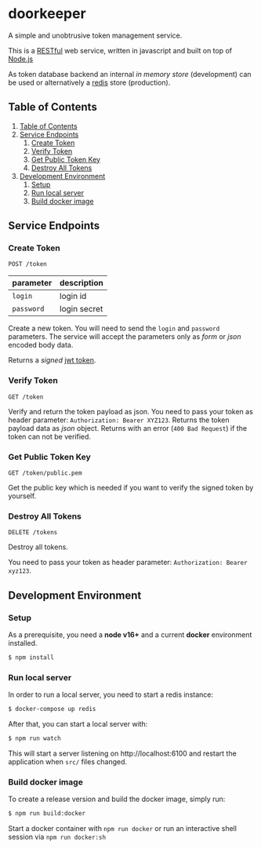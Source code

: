 # doorkeeper

A simple and unobtrusive token management service.

This is a [RESTful](https://en.wikipedia.org/wiki/Representational_state_transfer) web service, written in javascript and built on top of [Node.js](https://nodejs.org/)

As token database backend an internal _in memory store_ (development) can be used or alternatively a [redis](https://redis.io/) store (production).


## Table of Contents

1. [Table of Contents](#table-of-contents)
2. [Service Endpoints](#service-endpoints)
   1. [Create Token](#create-token)
   2. [Verify Token](#verify-token)
   3. [Get Public Token Key](#get-public-token-key)
   4. [Destroy All Tokens](#destroy-all-tokens)
3. [Development Environment](#development-environment)
   1. [Setup](#setup)
   2. [Run local server](#run-local-server)
   3. [Build docker image](#build-docker-image)


## Service Endpoints

### Create Token

```
POST /token
```

| parameter | description |
|-----------|-------------|
| `login` | login id |
| `password` | login secret |

Create a new token. You will need to send the `login` and `password` parameters.
The service will accept the parameters only as _form_ or _json_ encoded body data.

Returns a _signed_ [jwt token](https://jwt.io/).


### Verify Token

```
GET /token
```

Verify and return the token payload as json.
You need to pass your token as header parameter: `Authorization: Bearer XYZ123`.
Returns the token payload data as *json* object. Returns with an error (`400 Bad Request`) if the token can not be verified.


### Get Public Token Key

```
GET /token/public.pem
```

Get the public key which is needed if you want to verify the signed token by yourself.


### Destroy All Tokens

```
DELETE /tokens
```

Destroy all tokens.

You need to pass your token as header parameter: `Authorization: Bearer xyz123`.


## Development Environment

### Setup

As a prerequisite, you need a **node v16+** and a current **docker** environment installed.

```sh
$ npm install
```


### Run local server

In order to run a local server, you need to start a redis instance:

```sh
$ docker-compose up redis
```

After that, you can start a local server with:

```sh
$ npm run watch
```

This will start a server listening on http://localhost:6100 and restart the application when `src/` files changed.


### Build docker image

To create a release version and build the docker image, simply run:

```sh
$ npm run build:docker
```

Start a docker container with `npm run docker` or run an interactive shell session via `npm run docker:sh`
